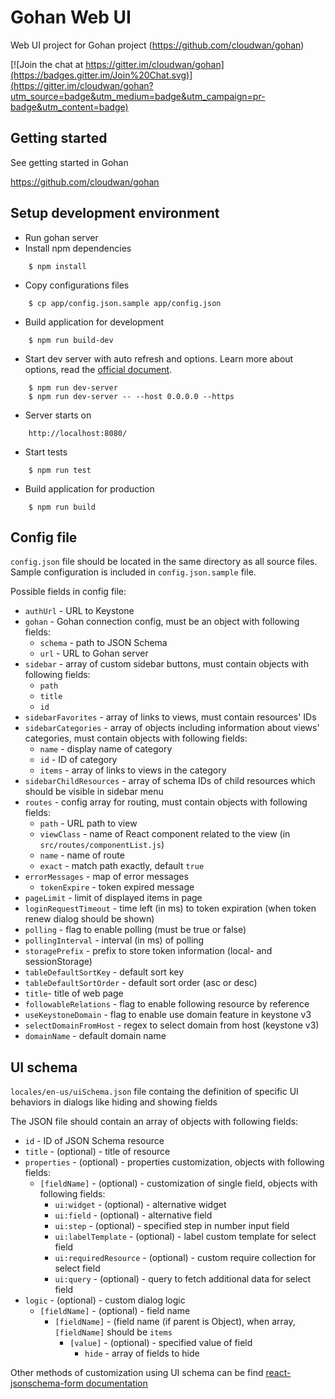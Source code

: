 Gohan Web UI
======================================================================================================================

Web UI project for Gohan project
(https://github.com/cloudwan/gohan)

[![Join the chat at https://gitter.im/cloudwan/gohan](https://badges.gitter.im/Join%20Chat.svg)](https://gitter.im/cloudwan/gohan?utm_source=badge&utm_medium=badge&utm_campaign=pr-badge&utm_content=badge)

Getting started
----------------------------------------------------------------------------------------------------------------------

See getting started in Gohan

https://github.com/cloudwan/gohan

Setup development environment
----------------------------------------------------------------------------------------------------------------------

- Run gohan server
- Install npm dependencies
```
    $ npm install
```
- Copy configurations files
```
    $ cp app/config.json.sample app/config.json
```
- Build application for development
```
    $ npm run build-dev
```
- Start dev server with auto refresh and options. Learn more about options, read the [official document](https://webpack.github.io/docs/webpack-dev-server.html#webpack-dev-server-cli).
```
    $ npm run dev-server
    $ npm run dev-server -- --host 0.0.0.0 --https
```
- Server starts on
```
    http://localhost:8080/
```
- Start tests
```
    $ npm run test
```
- Build application for production
```
    $ npm run build
```

Config file
----------------------------------------------------------------------------------------------------------------------
`config.json` file should be located in the same directory as all source files. Sample configuration is included in `config.json.sample` file.

Possible fields in config file:
- `authUrl` - URL to Keystone
- `gohan` - Gohan connection config, must be an object with following fields:
  - `schema` - path to JSON Schema
  - `url` - URL to Gohan server
- `sidebar` - array of custom sidebar buttons, must contain objects with following fields:
  - `path`
  - `title` 
  - `id`
- `sidebarFavorites` - array of links to views, must contain resources' IDs
- `sidebarCategories` - array of objects including information about views' categories, must contain objects with following fields:
  - `name` - display name of category
  - `id` - ID of category
  - `items` - array of links to views in the category
- `sidebarChildResources` - array of schema IDs of child resources which should be visible in sidebar menu
- `routes` - config array for routing, must contain objects with following fields:
  - `path` - URL path to view
  - `viewClass` - name of React component related to the view (in `src/routes/componentList.js`)
  - `name` - name of route
  - `exact` - match path exactly, default `true`
- `errorMessages` - map of error messages
  - `tokenExpire` - token expired message
- `pageLimit` - limit of displayed items in page
- `loginRequestTimeout` - time left (in ms) to token expiration (when token renew dialog should be shown)
- `polling` - flag to enable polling (must be true or false)
- `pollingInterval` - interval (in ms) of polling
- `storagePrefix` - prefix to store token information (local- and sessionStorage)
- `tableDefaultSortKey` - default sort key
- `tableDefaultSortOrder` - default sort order (asc or desc)
- `title`- title of web page
- `followableRelations` - flag to enable following resource by reference
- `useKeystoneDomain` - flag to enable use domain feature in keystone v3
- `selectDomainFromHost` - regex to select domain from host (keystone v3)
- `domainName` - default domain name


UI schema
----------------------------------------------------------------------------------------------------------------------
`locales/en-us/uiSchema.json` file containg the definition of specific UI behaviors in dialogs like hiding and showing fields

The JSON file should contain an array of objects with following fields:
 - `id` - ID of JSON Schema resource
 - `title` - (optional) - title of resource
 - `properties` - (optional) - properties customization, objects with following fields:
    - `[fieldName]` - (optional) - customization of single field, objects with following fields:
       - `ui:widget` - (optional) -  alternative widget
       - `ui:field` - (optional) - alternative field
       - `ui:step` - (optional) - specified step in number input field
       - `ui:labelTemplate` - (optional) - label custom template for select field
       - `ui:requiredResource` - (optional) - custom require collection for select field
       - `ui:query` - (optional) - query to fetch additional data for select field
 - `logic` - (optional) - custom dialog logic
    - `[fieldName]` - (optional) - field name
       - `[fieldName]` - (field name (if parent is Object), when array, `[fieldName]` should be `items`
          - `[value]` - (optional) - specified value of field
             - `hide` - array of fields to hide

Other methods of customization using UI schema can be find [react-jsonschema-form documentation](https://github.com/rjsf-team/react-jsonschema-form/tree/v0.51.0#form-customization)

